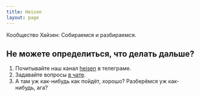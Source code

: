 ```yaml
---
title: Heisen
layout: page
---
```


<!-- <h1 style="color: black;">{{page.title}}</h1> -->

Кообщество Хайзен: Собираемся и разбираемся.
 
<!--
## В чем идея?
1. Берем в рабство студента (любого возраста и опыта) на один месяц;
2. Предлагаем выполнить пару проектов по силам и написать резюме;
3. Через месяц возвращаем в мир с опытом кодинга и стартупинга.
-->

<!--## Что вы получите?
1. Приятное резюме (<a href="https://vlterno.github.io">vlterno.github.io</a>, например)
2. Опыт в выбранном направлении 
3. Доступ к экспертам -->


## Не можете определиться, что делать дальше?
1. Почитывайте наш канал <a href="https://t.me/heisenhub">heisen</a> в телеграме.
2. Задавайте вопросы <a href="https://t.me/heisenflood">в чате</a>. 
3. А там уж как-нибудь как пойдёт, хорошо? Разберёмся уж как-нибудь, ага?

<!--<span id="hashlist">#web, #HTML5, #CSS, #webpack, #react, #redux, #flask, #django, #docker, #AWS, #SEO, #design, #material, #AR/VR, #NN, #GAN, #distributed, #p2p, #hashgraph, #blockchain, #ethereum, #business, #SMB, #kickoff, #investments, #НТИ, #Умник, #Старт, #Бортник, #Сколково, #ФРИИ, #product, #hunt, #YC, #IoT, #neuro, #media, #production, #distribution, #audio, #production, #events, #parties, #events, #hackatons, #selfdev, #depressions, #goals</span>-->